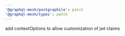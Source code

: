 ```yaml
---
'@graphql-mesh/postgraphile': patch
'@graphql-mesh/types': patch
---
```


add contextOptions to allow customization of jwt claims
